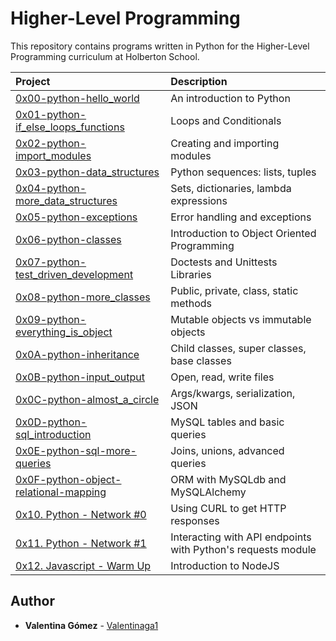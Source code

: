 # Higher-Level Programming

This repository contains programs written in Python for the Higher-Level Programming curriculum at Holberton School.

| Project | Description |
| :--- | :--- |
| [0x00-python-hello_world](./0x00-python-hello_world) |  An introduction to Python |
| [0x01-python-if_else_loops_functions](./0x01-python-if_else_loops_functions) | Loops and Conditionals |
| [0x02-python-import_modules](./0x02-python-import_modules) | Creating and importing modules |
| [0x03-python-data_structures](./0x03-python-data_structures) | Python sequences: lists, tuples |
| [0x04-python-more_data_structures](./0x04-python-more_data_structures) | Sets, dictionaries, lambda expressions |
| [0x05-python-exceptions](./0x05-python-exceptions) | Error handling and exceptions |
| [0x06-python-classes](./0x06-python-classes) | Introduction to Object Oriented Programming |
| [0x07-python-test_driven_development](./0x07-python-test_driven_development) | Doctests and Unittests Libraries |
| [0x08-python-more_classes](./0x08-python-more_classes) | Public, private, class, static methods            |
| [0x09-python-everything_is_object](./0x09-python-everything_is_object) | Mutable objects vs immutable objects |
| [0x0A-python-inheritance](./0x0A-python-inheritance) | Child classes, super classes, base classes |
| [0x0B-python-input_output](./0x0B-python-input_output) | Open, read, write files |
| [0x0C-python-almost_a_circle](./0x0C-python-almost_a_circle) | Args/kwargs, serialization, JSON |
| [0x0D-python-sql_introduction](./0x0D-SQL_introduction) | MySQL tables and basic queries |
| [0x0E-python-sql-more-queries](0x0E-SQL_more_queries) | Joins, unions, advanced queries |
| [0x0F-python-object-relational-mapping](./0x0F-python-object_relational_mapping) | ORM with MySQLdb and MySQLAlchemy |
| [0x10. Python - Network #0](./0x10-python-network_0) | Using CURL to get HTTP responses |
| [0x11. Python - Network #1](./0x11-python-network_1) | Interacting with API endpoints with Python's requests module |
| [0x12. Javascript - Warm Up](./0x12-javascript-warm_up) | Introduction to NodeJS |


## Author

- **Valentina Gómez** - [Valentinaga1](https://github.com/Valentinaga1)